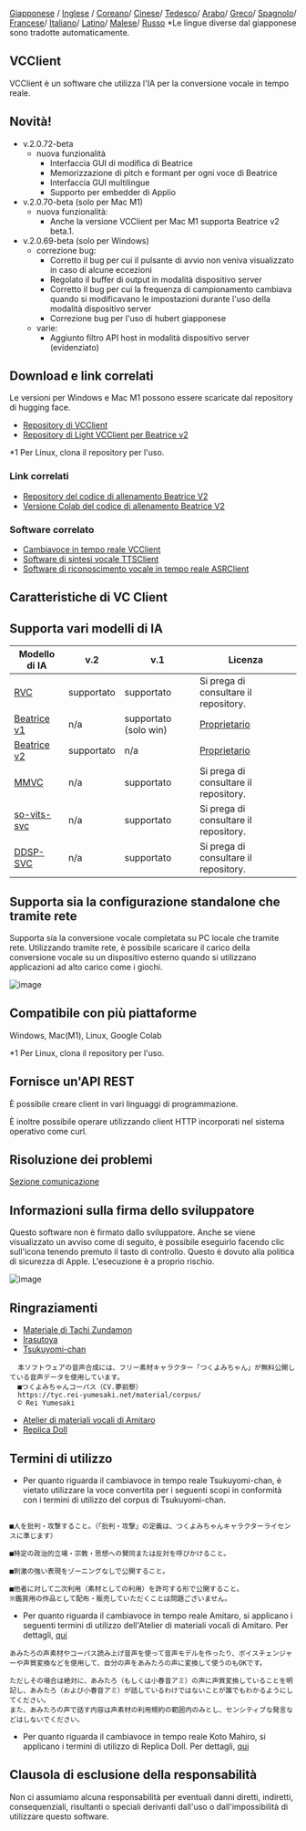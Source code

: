 [Giapponese](/README.md) /
[Inglese](/docs_i18n/README_en.md) /
[Coreano](/docs_i18n/README_ko.md)/
[Cinese](/docs_i18n/README_zh.md)/
[Tedesco](/docs_i18n/README_de.md)/
[Arabo](/docs_i18n/README_ar.md)/
[Greco](/docs_i18n/README_el.md)/
[Spagnolo](/docs_i18n/README_es.md)/
[Francese](/docs_i18n/README_fr.md)/
[Italiano](/docs_i18n/README_it.md)/
[Latino](/docs_i18n/README_la.md)/
[Malese](/docs_i18n/README_ms.md)/
[Russo](/docs_i18n/README_ru.md)
*Le lingue diverse dal giapponese sono tradotte automaticamente.

## VCClient

VCClient è un software che utilizza l'IA per la conversione vocale in tempo reale.

## Novità!

* v.2.0.72-beta
  * nuova funzionalità
    * Interfaccia GUI di modifica di Beatrice
    * Memorizzazione di pitch e formant per ogni voce di Beatrice
    * Interfaccia GUI multilingue
    * Supporto per embedder di Applio
* v.2.0.70-beta (solo per Mac M1)
  * nuova funzionalità:
    * Anche la versione VCClient per Mac M1 supporta Beatrice v2 beta.1.
* v.2.0.69-beta (solo per Windows)
  * correzione bug:
    * Corretto il bug per cui il pulsante di avvio non veniva visualizzato in caso di alcune eccezioni
    * Regolato il buffer di output in modalità dispositivo server
    * Corretto il bug per cui la frequenza di campionamento cambiava quando si modificavano le impostazioni durante l'uso della modalità dispositivo server
    * Correzione bug per l'uso di hubert giapponese
  * varie:
    * Aggiunto filtro API host in modalità dispositivo server (evidenziato)

## Download e link correlati

Le versioni per Windows e Mac M1 possono essere scaricate dal repository di hugging face.

* [Repository di VCClient](https://huggingface.co/wok000/vcclient000/tree/main)
* [Repository di Light VCClient per Beatrice v2](https://huggingface.co/wok000/light_vcclient_beatrice/tree/main)

*1 Per Linux, clona il repository per l'uso.

### Link correlati

* [Repository del codice di allenamento Beatrice V2](https://huggingface.co/fierce-cats/beatrice-trainer)
* [Versione Colab del codice di allenamento Beatrice V2](https://github.com/w-okada/beatrice-trainer-colab)

### Software correlato

* [Cambiavoce in tempo reale VCClient](https://github.com/w-okada/voice-changer)
* [Software di sintesi vocale TTSClient](https://github.com/w-okada/ttsclient)
* [Software di riconoscimento vocale in tempo reale ASRClient](https://github.com/w-okada/asrclient)

## Caratteristiche di VC Client

## Supporta vari modelli di IA

| Modello di IA                                                                                                     | v.2       | v.1                  | Licenza                                                                                 |
| ------------------------------------------------------------------------------------------------------------ | --------- | -------------------- | ------------------------------------------------------------------------------------------ |
| [RVC ](https://github.com/RVC-Project/Retrieval-based-Voice-Conversion-WebUI/blob/main/docs/jp/README.ja.md) | supportato | supportato            | Si prega di consultare il repository.                                                             |
| [Beatrice v1](https://prj-beatrice.com/)                                                                     | n/a       | supportato (solo win) | [Proprietario](https://github.com/w-okada/voice-changer/tree/master/server/voice_changer/Beatrice) |
| [Beatrice v2](https://prj-beatrice.com/)                                                                     | supportato | n/a                  | [Proprietario](https://huggingface.co/wok000/vcclient_model/blob/main/beatrice_v2_beta/readme.md)  |
| [MMVC](https://github.com/isletennos/MMVC_Trainer)                                                           | n/a       | supportato            | Si prega di consultare il repository.                                                             |
| [so-vits-svc](https://github.com/svc-develop-team/so-vits-svc)                                               | n/a       | supportato            | Si prega di consultare il repository.                                                             |
| [DDSP-SVC](https://github.com/yxlllc/DDSP-SVC)                                                               | n/a       | supportato            | Si prega di consultare il repository.                                                             |

## Supporta sia la configurazione standalone che tramite rete

Supporta sia la conversione vocale completata su PC locale che tramite rete.
Utilizzando tramite rete, è possibile scaricare il carico della conversione vocale su un dispositivo esterno quando si utilizzano applicazioni ad alto carico come i giochi.

![image](https://user-images.githubusercontent.com/48346627/206640768-53f6052d-0a96-403b-a06c-6714a0b7471d.png)

## Compatibile con più piattaforme

Windows, Mac(M1), Linux, Google Colab

*1 Per Linux, clona il repository per l'uso.

## Fornisce un'API REST

È possibile creare client in vari linguaggi di programmazione.

È inoltre possibile operare utilizzando client HTTP incorporati nel sistema operativo come curl.

## Risoluzione dei problemi

[Sezione comunicazione](tutorials/trouble_shoot_communication_ja.md)

## Informazioni sulla firma dello sviluppatore

Questo software non è firmato dallo sviluppatore. Anche se viene visualizzato un avviso come di seguito, è possibile eseguirlo facendo clic sull'icona tenendo premuto il tasto di controllo. Questo è dovuto alla politica di sicurezza di Apple. L'esecuzione è a proprio rischio.

![image](https://user-images.githubusercontent.com/48346627/212567711-c4a8d599-e24c-4fa3-8145-a5df7211f023.png)

## Ringraziamenti

* [Materiale di Tachi Zundamon](https://seiga.nicovideo.jp/seiga/im10792934)
* [Irasutoya](https://www.irasutoya.com/)
* [Tsukuyomi-chan](https://tyc.rei-yumesaki.net/)

```
  本ソフトウェアの音声合成には、フリー素材キャラクター「つくよみちゃん」が無料公開している音声データを使用しています。
  ■つくよみちゃんコーパス（CV.夢前黎）
  https://tyc.rei-yumesaki.net/material/corpus/
  © Rei Yumesaki
```

* [Atelier di materiali vocali di Amitaro](https://amitaro.net/)
* [Replica Doll](https://kikyohiroto1227.wixsite.com/kikoto-utau)

## Termini di utilizzo

* Per quanto riguarda il cambiavoce in tempo reale Tsukuyomi-chan, è vietato utilizzare la voce convertita per i seguenti scopi in conformità con i termini di utilizzo del corpus di Tsukuyomi-chan.

```

■人を批判・攻撃すること。（「批判・攻撃」の定義は、つくよみちゃんキャラクターライセンスに準じます）

■特定の政治的立場・宗教・思想への賛同または反対を呼びかけること。

■刺激の強い表現をゾーニングなしで公開すること。

■他者に対して二次利用（素材としての利用）を許可する形で公開すること。
※鑑賞用の作品として配布・販売していただくことは問題ございません。
```

* Per quanto riguarda il cambiavoce in tempo reale Amitaro, si applicano i seguenti termini di utilizzo dell'Atelier di materiali vocali di Amitaro. Per dettagli, [qui](https://amitaro.net/voice/faq/#index_id6)

```
あみたろの声素材やコーパス読み上げ音声を使って音声モデルを作ったり、ボイスチェンジャーや声質変換などを使用して、自分の声をあみたろの声に変換して使うのもOKです。

ただしその場合は絶対に、あみたろ（もしくは小春音アミ）の声に声質変換していることを明記し、あみたろ（および小春音アミ）が話しているわけではないことが誰でもわかるようにしてください。
また、あみたろの声で話す内容は声素材の利用規約の範囲内のみとし、センシティブな発言などはしないでください。
```

* Per quanto riguarda il cambiavoce in tempo reale Koto Mahiro, si applicano i termini di utilizzo di Replica Doll. Per dettagli, [qui](https://kikyohiroto1227.wixsite.com/kikoto-utau/ter%EF%BD%8Ds-of-service)

## Clausola di esclusione della responsabilità

Non ci assumiamo alcuna responsabilità per eventuali danni diretti, indiretti, consequenziali, risultanti o speciali derivanti dall'uso o dall'impossibilità di utilizzare questo software.
